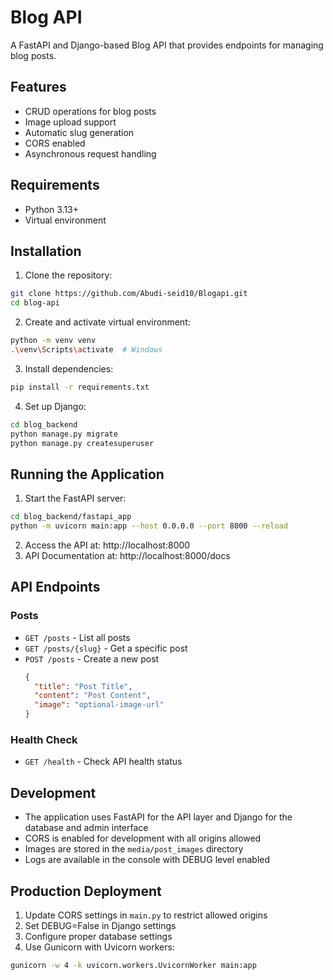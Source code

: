# Blog API

A FastAPI and Django-based Blog API that provides endpoints for managing blog posts.

## Features

- CRUD operations for blog posts
- Image upload support
- Automatic slug generation
- CORS enabled
- Asynchronous request handling

## Requirements

- Python 3.13+
- Virtual environment

## Installation

1. Clone the repository:
```bash
git clone https://github.com/Abudi-seid10/Blogapi.git
cd blog-api
```

2. Create and activate virtual environment:
```bash
python -m venv venv
.\venv\Scripts\activate  # Windows
```

3. Install dependencies:
```bash
pip install -r requirements.txt
```

4. Set up Django:
```bash
cd blog_backend
python manage.py migrate
python manage.py createsuperuser
```

## Running the Application

1. Start the FastAPI server:
```bash
cd blog_backend/fastapi_app
python -m uvicorn main:app --host 0.0.0.0 --port 8000 --reload
```

2. Access the API at: http://localhost:8000
3. API Documentation at: http://localhost:8000/docs

## API Endpoints

### Posts

- `GET /posts` - List all posts
- `GET /posts/{slug}` - Get a specific post
- `POST /posts` - Create a new post
  ```json
  {
    "title": "Post Title",
    "content": "Post Content",
    "image": "optional-image-url"
  }
  ```

### Health Check

- `GET /health` - Check API health status

## Development

- The application uses FastAPI for the API layer and Django for the database and admin interface
- CORS is enabled for development with all origins allowed
- Images are stored in the `media/post_images` directory
- Logs are available in the console with DEBUG level enabled

## Production Deployment

1. Update CORS settings in `main.py` to restrict allowed origins
2. Set DEBUG=False in Django settings
3. Configure proper database settings
4. Use Gunicorn with Uvicorn workers:
```bash
gunicorn -w 4 -k uvicorn.workers.UvicornWorker main:app
